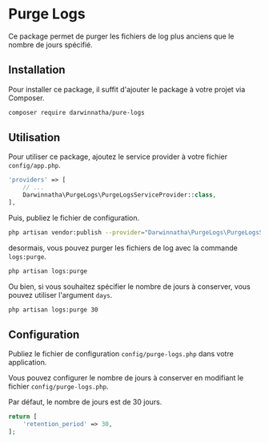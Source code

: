 # Purge Logs

Ce package permet de purger les fichiers de log plus anciens que le nombre de jours spécifié.

## Installation

Pour installer ce package, il suffit d'ajouter le package à votre projet via Composer.

```bash
composer require darwinnatha/pure-logs
```

## Utilisation

Pour utiliser ce package, ajoutez le service provider à votre fichier `config/app.php`.

```php
'providers' => [
    // ...
    Darwinnatha\PurgeLogs\PurgeLogsServiceProvider::class,
],
```

Puis, publiez le fichier de configuration.

```bash
php artisan vendor:publish --provider="Darwinnatha\PurgeLogs\PurgeLogsServiceProvider"
```

desormais, vous pouvez purger les fichiers de log avec la commande `logs:purge`.

```bash
php artisan logs:purge
```

Ou bien, si vous souhaitez spécifier le nombre de jours à conserver, vous pouvez utiliser l'argument `days`.

```bash
php artisan logs:purge 30
```

## Configuration
Publiez le fichier de configuration `config/purge-logs.php` dans votre application.

Vous pouvez configurer le nombre de jours à conserver en modifiant le fichier `config/purge-logs.php`.

Par défaut, le nombre de jours est de 30 jours.

```php
return [
    'retention_period' => 30,
];
```